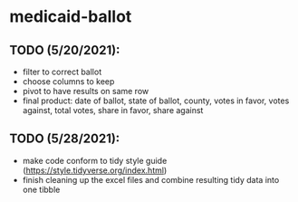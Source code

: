 # medicaid-ballot





## TODO (5/20/2021):



- filter to correct ballot
- choose columns to keep
- pivot to have results on same row
- final product: date of ballot, state of ballot, county, votes in favor, votes against, total votes, share in favor, share against


## TODO (5/28/2021):

- make code conform to tidy style guide (https://style.tidyverse.org/index.html)
- finish cleaning up the excel files and combine resulting tidy data into one tibble